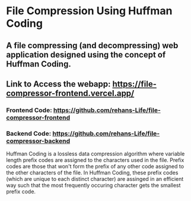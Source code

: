 # File Compression Using Huffman Coding

## A file compressing (and decompressing) web application designed using the concept of Huffman Coding.

## Link to Access the webapp: https://file-compressor-frontend.vercel.app/
### Frontend Code: https://github.com/rehans-Life/file-compressor-frontend
### Backend Code: https://github.com/rehans-Life/file-compressor-backend

Huffman Coding is a lossless data compression algorithm where variable length prefix codes are assigned to the characters used in the file. Prefix codes are those that won't form the prefix of any other code assigned to the other characters of the file. In Huffman Coding, these prefix codes (which are unique to each distinct character) are assinged in an efficient way such that the most frequently occuring character gets the smallest prefix code.
